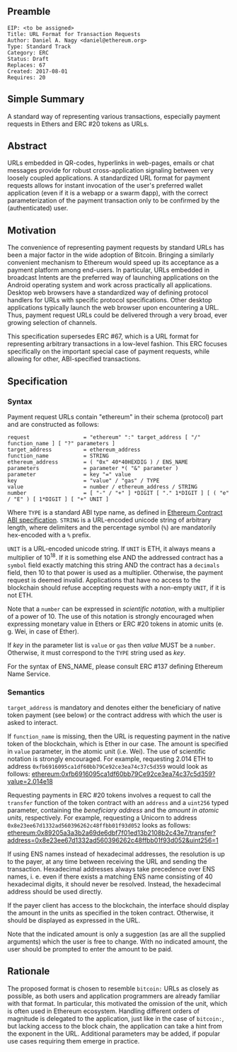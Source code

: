 ## Preamble

    EIP: <to be assigned>
    Title: URL Format for Transaction Requests
    Author: Daniel A. Nagy <daniel@ethereum.org>
    Type: Standard Track
    Category: ERC
    Status: Draft
    Replaces: 67
    Created: 2017-08-01
    Requires: 20

## Simple Summary
A standard way of representing various transactions, especially payment requests in Ethers and ERC #20 tokens as URLs.

## Abstract
URLs embedded in QR-codes, hyperlinks in web-pages, emails or chat messages provide for robust cross-application signaling between very loosely coupled applications. A standardized URL format for payment requests allows for instant invocation of the user's preferred wallet application (even if it is a webapp or a swarm đapp), with the correct parameterization of the payment transaction only to be confirmed by the (authenticated) user.

## Motivation
The convenience of representing payment requests by standard URLs has been a major factor in the wide adoption of Bitcoin. Bringing a similarly convenient mechanism to Ethereum would speed up its acceptance as a payment platform among end-users. In particular, URLs embedded in broadcast Intents are the preferred way of launching applications on the Android operating system and work across practically all applications. Desktop web browsers have a standardized way of defining protocol handlers for URLs with specific protocol specifications. Other desktop applications typically launch the web browser upon encountering a URL. Thus, payment request URLs could be delivered through a very broad, ever growing selection of channels.

This specification supersedes ERC #67, which is a URL format for representing arbitrary transactions in a low-level fashion. This ERC focuses specifically on the important special case of payment requests, while allowing for other, ABI-specified transactions.

## Specification

### Syntax
Payment request URLs contain "ethereum" in their schema (protocol) part and are constructed as follows:

    request                 = "ethereum" ":" target_address [ "/" function_name ] [ "?" parameters ]
    target_address          = ethereum_address
    function_name           = STRING
    ethereum_address        = ( "0x" 40*40HEXDIG ) / ENS_NAME
    parameters              = parameter *( "&" parameter )
    parameter               = key "=" value
    key                     = "value" / "gas" / TYPE
    value                   = number / ethereum_address / STRING
    number                  = [ "-" / "+" ] *DIGIT [ "." 1*DIGIT ] [ ( "e" / "E" ) [ 1*DIGIT ] [ "+" UNIT ]


Where `TYPE` is a standard ABI type name, as defined in [Ethereum Contract ABI specification](https://github.com/ethereum/wiki/wiki/Ethereum-Contract-ABI). `STRING` is a URL-encoded unicode string of arbitrary length, where delimiters and the 
percentage symbol (`%`) are mandatorily hex-encoded with a `%` prefix.

`UNIT` is a URL-encoded unicode string. If `UNIT` is ETH, it always means a multiplier of 10<sup>18</sup>. If it is something 
else AND the addressed contract has a `symbol` field exactly matching this string AND the contract has a `decimals` field, then 
10 to that power is used as a multiplier. Otherwise, the payment request is deemed invalid. Applications that have no access to 
the blockchain should refuse accepting requests with a non-empty `UNIT`, if it is not ETH.

Note that a `number` can be expressed in *scientific notation*, with a multiplier of a power of 10. The use of this notation is strongly encouraged when expressing monetary value in Ethers or ERC #20 tokens in atomic units (e. g. Wei, in case of Ether).

If *key* in the parameter list is `value` or `gas` then *value* MUST be a `number`. Otherwise, it must correspond to the `TYPE` string used as *key*.

For the syntax of ENS_NAME, please consult ERC #137 defining Ethereum Name Service.

### Semantics

`target_address` is mandatory and denotes either the beneficiary of native token payment (see below) or the contract address with which the user is asked to interact.

If `function_name` is missing, then the URL is requesting payment in the native token of the blockchain, which is Ether in our case. The amount is specified in `value` parameter, in the atomic unit (i.e. Wei). The use of scientific notation is strongly encouraged. For example, requesting 2.014 ETH to address `0xfb6916095ca1df60bb79Ce92ce3ea74c37c5d359` would look as follows: 
[ethereum:0xfb6916095ca1df60bb79Ce92ce3ea74c37c5d359?value=2.014e18](ethereum:0xfb6916095ca1df60bb79Ce92ce3ea74c37c5d359?value=2.014e18)

Requesting payments in ERC #20 tokens involves a request to call the `transfer` function of the token contract with an `address` and a `uint256` typed parameter, containing the *beneficiary address* and the *amount in atomic units*, respectively. For example, 
requesting a Unicorn to address `0x8e23ee67d1332ad560396262c48ffbb01f93d052` looks as follows: 
[ethereum:0x89205a3a3b2a69de6dbf7f01ed13b2108b2c43e7/transfer?address=0x8e23ee67d1332ad560396262c48ffbb01f93d052&uint256=1](ethereum:0x89205a3a3b2a69de6dbf7f01ed13b2108b2c43e7/transfer?address=0x8e23ee67d1332ad560396262c48ffbb01f93d052&uint256=1)

If using ENS names instead of hexadecimal addresses, the resolution is up to the payer, at any time between receiving the URL and sending the transaction. Hexadecimal addresses always take precedence over ENS names, i. e. even if there exists a matching ENS name consisting of 40 hexadecimal digits, it should never be resolved. Instead, the hexadecimal address should be used directly.

If the payer client has access to the blockchain, the interface should display the amount in the units as specified in the token contract. Otherwise, it should be displayed as expressed in the URL.

Note that the indicated amount is only a suggestion (as are all the supplied arguments) which the user is free to change. With no indicated amount, the user should be prompted to enter the amount to be paid.

## Rationale
The proposed format is chosen to resemble `bitcoin:` URLs as closely as possible, as both users and application programmers are already familiar with that format. In particular, this motivated the omission of the unit, which is often used in Ethereum ecosystem. Handling different orders of magnitude is delegated to the application, just like in the case of `bitcoin:`, but lacking access to the block chain, the application can take a hint from the exponent in the URL. Additional parameters may be added, if popular use cases requiring them emerge in practice.
